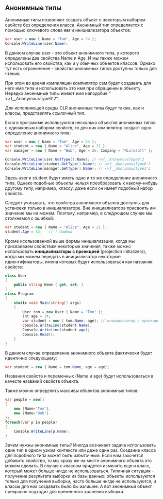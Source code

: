 ## Анонимные типы

Анонимные типы позволяют создать объект с некоторым набором свойств без определения класса. Анонимный тип определяется с помощью ключевого 
слова **var** и инициализатора объектов:

```cs
var user = new { Name = "Tom", Age = 34 };
Console.WriteLine(user.Name);
```

В данном случае user - это объект анонимного типа, у которого определены два свойства Name и Age. И мы также можем использовать его свойства, как и у обычных 
объектов классов. Однако тут есть ограничение - свойства анонимных типов доступны только для чтения.

При этом во время компиляции компилятор сам будет создавать для него имя типа и использовать это имя при обращении к объекту. Нередко анонимные типы 
имеют имя наподобие "<>f__AnonymousType0'2".

Для исполняющей среды CLR анонимные типы будут также, как и классы, представлять ссылочный тип.

Если в программе используются несколько объектов анонимных типов с одинаковым набором свойств, то для них компилятор создаст одно определение анонимного типа:

```cs
var user = new { Name = "Tom", Age = 34 };
var student = new { Name = "Alice", Age = 21 };
var manager = new { Name = "Bob", Age = 26, Company = "Microsoft" };

Console.WriteLine(user.GetType().Name); // <>f__AnonymousType0'2
Console.WriteLine(student.GetType().Name); // <>f__AnonymousType0'2
Console.WriteLine(manager.GetType().Name); // <>f__AnonymousType1'3
```

Здесь user и student будут иметь одно и то же определение анонимного типа. Однако подобные объекты нельзя преобразовать к какому-нибудь другому типу, например, классу, 
даже если он имеет подобный набор свойств.

Следует учитывать, что свойства анонимного объекта доступны для установки только в инициализаторе. Вне инициализатора присвоить им значение 
мы не можем. Поэтому, например, в следующем случае мы столкнемся с ошибкой:

```cs
var student = new { Name = "Alice", Age = 21 };
student.Age = 32;   // ! Ошибка
```

Кроме исользованной выше формы инициализации, когда мы присваиваем свойствам некоторые значения, также можно использовать 
**инициализаторы с проекцией** (projection initializers), когда мы можем передать в инициализатор некоторые идиентификаторы, 
имена которых будут использоваться как названия свойств:

```cs
class User
{
    public string Name { get; set; }
}
class Program
{
    static void Main(string[] args)
    {
        User tom = new User { Name = "Tom" };
        int age = 34;
        var student = new { tom.Name, age}; // инициализатор с проекцией
        Console.WriteLine(student.Name);
        Console.WriteLine(student.age);
        Console.Read();
    }
}
```

В данном случае определение анонимного объекта фактически будет идентично следующему:

```cs
var student = new { Name = tom.Name, age = age};
```

Названия свойств и переменных (Name и age) будут использоваться в качесте названий свойств объекта.

Также можно определять массивы объектов анонимных типов:

```cs
var people = new[]
{
    new {Name="Tom"},
    new {Name="Bob"}
};
foreach(var p in people)
{
    Console.WriteLine(p.Name);
}
```

Зачем нужны анонимные типы? Иногда возникает задача использовать один тип в одном узком контексте или даже один раз. Создание класса для подобного типа 
может быть избыточным. Если нам захочется добавить свойство, то мы сразу же на месте анонимного объекта это можем сделать. В случае с классом придется изменять еще и класс, 
который может больше нигде не использоваться. Типичная ситуация - получение результата выборки из базы данных: объекты используются только для получения выборки, часто больше нигде не используются, 
и классы для них создавать было бы излишне. А вот анонимный объект прекрасно подходит для временного хранения выборки.

